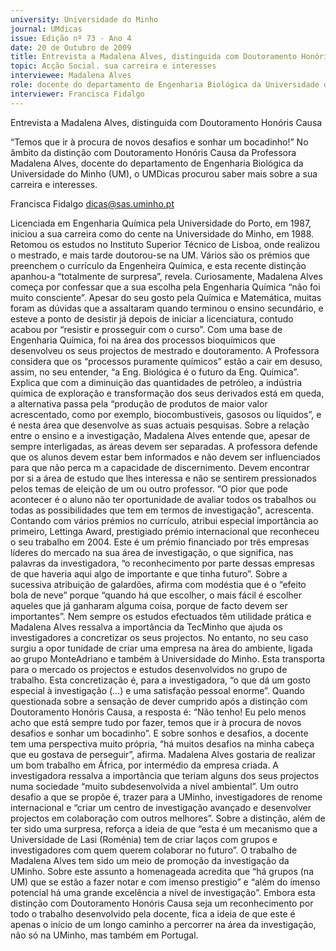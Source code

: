 ```yaml
---
university: Universidade do Minho
journal: UMdicas
issue: Edição nº 73 - Ano 4
date: 20 de Outubro de 2009
title: Entrevista a Madalena Alves, distinguida com Doutoramento Honóris Causa “Temos que ir à procura de novos desafios e sonhar um bocadinho!”
topic: Acção Social. sua carreira e interesses
interviewee: Madalena Alves
role: docente do departamento de Engenharia Biológica da Universidade do Minho
interviewer: Francisca Fidalgo
---
```




Entrevista a Madalena Alves, distinguida com Doutoramento Honóris Causa


“Temos que ir à procura de novos desafios e sonhar um bocadinho!”
No âmbito da distinção com Doutoramento Honóris Causa da
Professora Madalena Alves, docente do departamento de
Engenharia Biológica da Universidade do Minho (UM), o UMDicas
procurou saber mais sobre a sua carreira e interesses.


Francisca Fidalgo
dicas@sas.uminho.pt


Licenciada em Engenharia
Química pela Universidade do
Porto, em 1987, iniciou a sua
carreira como do cente na
Universidade do Minho, em 1988.
Retomou os estudos no Instituto
Superior Técnico de Lisboa, onde
realizou o mestrado, e mais tarde
doutorou-se na UM. Vários são os
prémios que preenchem o
currículo da Engenheira Química, e
esta recente distinção apanhou-a
“totalmente de surpresa”, revela.
Curiosamente, Madalena Alves
começa por confessar que a sua
escolha pela Engenharia Química
“não foi muito consciente”. Apesar
do seu gosto pela Química e
Matemática, muitas foram as
dúvidas que a assaltaram quando
terminou o ensino secundário, e
esteve a ponto de desistir já
depois de iniciar a licenciatura,
contudo acabou por “resistir e
prosseguir com o curso”.
Com uma base de Engenharia
Química, foi na área dos processos
bioquímicos que desenvolveu os
seus projectos de mestrado e
doutoramento. A Professora
considera que os “processos
puramente químicos” estão a cair
em desuso, assim, no seu
entender, “a Eng. Biológica é o
futuro da Eng. Química”. Explica
que com a diminuição das
quantidades de petróleo, a
indústria química de exploração e
transformação dos seus
derivados está em queda, a
alternativa passa pela “produção
de produtos de maior valor
acrescentado, como por exemplo,
biocombustiveis, gasosos ou
líquidos”, e é nesta área que
desenvolve as suas actuais
pesquisas.
Sobre a relação entre o ensino e a
investigação, Madalena Alves
entende que, apesar de sempre
interligadas, as áreas devem ser
separadas. A professora defende
que os alunos devem estar bem
informados e não devem ser
influenciados para que não
perca m a capacidade de
discernimento. Devem encontrar
por si a área de estudo que lhes
interessa e não se sentirem
pressionados pelos temas de
eleição de um ou outro professor.
“O pior que pode acontecer é o
aluno não ter oportunidade de
avaliar todos os trabalhos ou todas
as possibilidades que tem em
termos de investigação",
acrescenta.
Contando com vários prémios no
currículo, atribui especial
importância ao primeiro, Lettinga
Award, prestigiado prémio
internacional que reconheceu o
seu trabalho em 2004. Este é um
prémio financiado por três
empresas líderes do mercado na
sua área de investigação, o que
significa, nas palavras da
investigadora, “o reconhecimento
por parte dessas empresas de que
haveria aqui algo de importante e
que tinha futuro”. Sobre a
sucessiva atribuição de
galardões, afirma com modéstia
que é o “efeito bola de neve”
porque “quando há que escolher, o
mais fácil é escolher aqueles que
já ganharam alguma coisa, porque
de facto devem ser importantes”.
Nem sempre os estudos
efectuados têm utilidade prática e
Madalena Alves ressalva a
importância da TecMinho que
ajuda os investigadores a
concretizar os seus projectos. No
entanto, no seu caso surgiu a
opor tunidade de criar uma
empresa na área do ambiente,
ligada ao grupo MonteAdriano e
também à Universidade do Minho.
Esta transporta para o mercado os
projectos e estudos desenvolvidos
no grupo de trabalho. Esta
concretização é, para a
investigadora, “o que dá um gosto
especial à investigação (…) e uma
satisfação pessoal enorme”.
Quando questionada sobre a
sensação de dever cumprido após
a distinção com Doutoramento
Honóris Causa, a resposta é: “Não
tenho! Eu pelo menos acho que
está sempre tudo por fazer, temos
que ir à procura de novos desafios
e sonhar um bocadinho”. E sobre
sonhos e desafios, a docente tem
uma perspectiva muito própria,
“há muitos desafios na minha
cabeça que eu gostava de
perseguir”, afirma. Madalena Alves
gostaria de realizar um bom
trabalho em África, por intermédio
da empresa criada. A investigadora
ressalva a importância que teriam
alguns dos seus projectos numa
sociedade
“muito
subdesenvolvida a nível
ambiental”. Um outro desafio a que
se propõe é, trazer para a UMinho,
investigadores de renome
internacional e “criar um centro de
investigação avançado e
desenvolver projectos em
colaboração com outros
melhores”.
Sobre a distinção, além de ter sido
uma surpresa, reforça a ideia de
que “esta é um mecanismo que a
Universidade de Lasi (Roménia)
tem de criar laços com grupos e
investigadores com quem querem
colaborar no futuro”.
O trabalho de Madalena Alves tem
sido um meio de promoção da
investigação da UMinho. Sobre
este assunto a homenageada
acredita que “há grupos (na UM)
que se estão a fazer notar e com
imenso prestigio” e “além do
imenso potencial há uma grande
excelência a nível de
investigação”.
Embora esta distinção com
Doutoramento Honóris Causa seja
um reconhecimento por todo o
trabalho desenvolvido pela
docente, fica a ideia de que este é
apenas o início de um longo
caminho a percorrer na área da
investigação, não só na UMinho,
mas também em Portugal.
